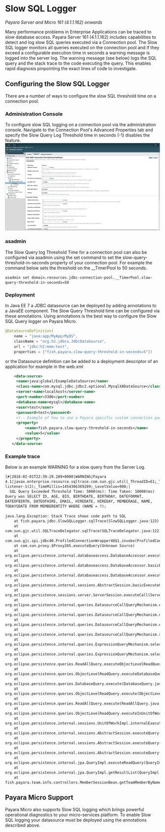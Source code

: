 # Slow SQL Logger
_Payara Server and Micro 161 (4.1.1.162) onwards_

Many performance problems in Enterprise Applications can be traced to slow database access. Payara Server 161 (4.1.1.162) includes capabilities to detect and log slow SQL queries executed via a Connection pool. The Slow SQL logger monitors all queries executed on the connection pool and if they exceed a configurable execution time in seconds a warning message is logged into the server log. The warning message (see below) logs the SQL query and the stack trace to the code executing the query. This enables rapid diagnosis pinpointing the exact lines of code to investigate.

## Configuring the Slow SQL Logger
There are a number of ways to configure the slow SQL threshold time on a connection pool.

### Administration Console
To configure slow SQL logging on a connection pool via the administration console. Navigate to the Connection Pool's Advanced Properties tab and specify the Slow Query Log Threshold time in seconds (-1) disables the feature. 
![Slow SQL Logging settings in the administration console](images/slowsqllogging.png)

### asadmin
The Slow Query log Threshold Time for a connection pool can also be configured via asadmin using the set command to set the slow-query-threshold-in-seconds property of your connection pool. For example the command below sets the threshold on the __TimerPool to 50 seconds.

```shell
asadmin set domain.resources.jdbc-connection-pool.__TimerPool.slow-query-threshold-in-seconds=50
```
### Deployment
In Java EE 7 a JDBC datasource can be deployed by adding annotations to a JavaEE component. The Slow Query Threshold time can be configured via these annotations. Using annotations is the best way to configure the Slow SQL Query logger on Payara Micro.
```java
@DataSourceDefinition(
    name = "java:app/MyApp/MyDS",
    className = "org.h2.jdbcx.JdbcDataSource",
    url = "jdbc:h2:mem:test",
    properties = {"fish.payara.slow-query-threshold-in-seconds=5"})
```

or the Datasource definition can be added to a deployment descriptor of an application for example in the web.xml

```xml
    <data-source>
     <name>java:global/ExampleDataSource</name>
     <class-name>com.mysql.jdbc.jdbc2.optional.MysqlXADataSource</class-name>
     <server-name>localhost</server-name>
     <port-number>3306</port-number>
     <database-name>mysql</database-name>
     <user>test</user>
     <password>test</password>
     <!-- Example of how to use a Payara specific custom connection pool setting -->
     <property>
         <name>fish.payara.slow-query-threshold-in-seconds</name>
         <value>5</value>
     </property>
   </data-source>
```

### Example trace
Below is an example WARNING for a slow query from the Server Log.

```shell
[#|2016-02-01T22:39:29.289+0000|WARNING|Payara 4.1|javax.enterprise.resource.sqltrace.com.sun.gjc.util|_ThreadID=61;_ThreadName=http-listener-1(2);_TimeMillis=1454366369289;_LevelValue=900;|
  SQL Query Exceeded Threshold Time: 5000(ms): Time Taken: 10000(ms)
Query was SELECT ID, AGE, BIO, BIRTHDATE, BIRTHDAY, DATEFORMAT, DATEOFBIRTH, DATEOFHIRE, EMAIL, HIREDATE, HIREDAY, MEMBERAGE, NAME, TODAYSDATE FROM MEMBERENTITY WHERE (NAME = ?);

java.lang.Exception: Stack Trace shows code path to SQL
	at fish.payara.jdbc.SlowSQLLogger.sqlTrace(SlowSQLLogger.java:123)
	at com.sun.gjc.util.SQLTraceDelegator.sqlTrace(SQLTraceDelegator.java:122)
	at com.sun.gjc.spi.jdbc40.ProfiledConnectionWrapper40$1.invoke(ProfiledConnectionWrapper40.java:448)
	at com.sun.proxy.$Proxy265.executeQuery(Unknown Source)
	at org.eclipse.persistence.internal.databaseaccess.DatabaseAccessor.executeSelect(DatabaseAccessor.java:1009)
	at org.eclipse.persistence.internal.databaseaccess.DatabaseAccessor.basicExecuteCall(DatabaseAccessor.java:644)
	at org.eclipse.persistence.internal.databaseaccess.DatabaseAccessor.executeCall(DatabaseAccessor.java:560)
	at org.eclipse.persistence.internal.sessions.AbstractSession.basicExecuteCall(AbstractSession.java:2055)
	at org.eclipse.persistence.sessions.server.ServerSession.executeCall(ServerSession.java:570)
	at org.eclipse.persistence.internal.queries.DatasourceCallQueryMechanism.executeCall(DatasourceCallQueryMechanism.java:242)
	at org.eclipse.persistence.internal.queries.DatasourceCallQueryMechanism.executeCall(DatasourceCallQueryMechanism.java:228)
	at org.eclipse.persistence.internal.queries.DatasourceCallQueryMechanism.executeSelectCall(DatasourceCallQueryMechanism.java:299)
	at org.eclipse.persistence.internal.queries.DatasourceCallQueryMechanism.selectAllRows(DatasourceCallQueryMechanism.java:694)
	at org.eclipse.persistence.internal.queries.ExpressionQueryMechanism.selectAllRowsFromTable(ExpressionQueryMechanism.java:2740)
	at org.eclipse.persistence.internal.queries.ExpressionQueryMechanism.selectAllRows(ExpressionQueryMechanism.java:2693)
	at org.eclipse.persistence.queries.ReadAllQuery.executeObjectLevelReadQuery(ReadAllQuery.java:559)
	at org.eclipse.persistence.queries.ObjectLevelReadQuery.executeDatabaseQuery(ObjectLevelReadQuery.java:1175)
	at org.eclipse.persistence.queries.DatabaseQuery.execute(DatabaseQuery.java:904)
	at org.eclipse.persistence.queries.ObjectLevelReadQuery.execute(ObjectLevelReadQuery.java:1134)
	at org.eclipse.persistence.queries.ReadAllQuery.execute(ReadAllQuery.java:460)
	at org.eclipse.persistence.queries.ObjectLevelReadQuery.executeInUnitOfWork(ObjectLevelReadQuery.java:1222)
	at org.eclipse.persistence.internal.sessions.UnitOfWorkImpl.internalExecuteQuery(UnitOfWorkImpl.java:2896)
	at org.eclipse.persistence.internal.sessions.AbstractSession.executeQuery(AbstractSession.java:1857)
	at org.eclipse.persistence.internal.sessions.AbstractSession.executeQuery(AbstractSession.java:1839)
	at org.eclipse.persistence.internal.sessions.AbstractSession.executeQuery(AbstractSession.java:1804)
	at org.eclipse.persistence.internal.jpa.QueryImpl.executeReadQuery(QueryImpl.java:258)
	at org.eclipse.persistence.internal.jpa.QueryImpl.getResultList(QueryImpl.java:473)
	at fish.payara.team.info.controllers.MemberSessionBean.getTeamMemberByName(MemberSessionBean.java:35)
```

## Payara Micro Support

Payara Micro also supports Slow SQL logging which brings powerful operational diagnostics to your micro-services platform. To enable Slow SQL logging your datasource must be deployed using the annotations described above.
